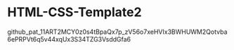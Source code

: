 # HTML-CSS-Template2

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